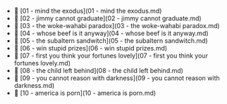 * 📄 [01 - mind the exodus](01 - mind the exodus.md)
* 📄 [02 - jimmy cannot graduate](02 - jimmy cannot graduate.md)
* 📄 [03 - the woke-wahabi paradox](03 - the woke-wahabi paradox.md)
* 📄 [04 - whose beef is it anyway](04 - whose beef is it anyway.md)
* 📄 [05 - the subaltern sandwitch](05 - the subaltern sandwitch.md)
* 📄 [06 - win stupid prizes](06 - win stupid prizes.md)
* 📄 [07 - first you think your fortunes lovely](07 - first you think your fortunes lovely.md)
* 📄 [08 - the child left behind](08 - the child left behind.md)
* 📄 [09 - you cannot reason with darkness](09 - you cannot reason with darkness.md)
* 📄 [10 - america is porn](10 - america is porn.md)
